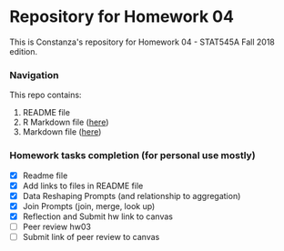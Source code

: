 # Repository for Homework 04

This is Constanza's repository for Homework 04 - STAT545A Fall 2018 edition.

### Navigation

This repo contains:
1. README file
2. R Markdown file ([here](https://github.com/STAT545-UBC-students/hw04-cbnicolau/blob/master/hw04-cbnicolau.Rmd))
2. Markdown file ([here](https://github.com/STAT545-UBC-students/hw04-cbnicolau/blob/master/hw04-cbnicolau.md))

### Homework tasks completion (for personal use mostly)

- [x] Readme file
- [x] Add links to files in README file
- [x] Data Reshaping Prompts (and relationship to aggregation) 
- [x] Join Prompts (join, merge, look up)
- [x] Reflection and Submit hw link to canvas
- [ ] Peer review hw03
- [ ] Submit link of peer review to canvas
